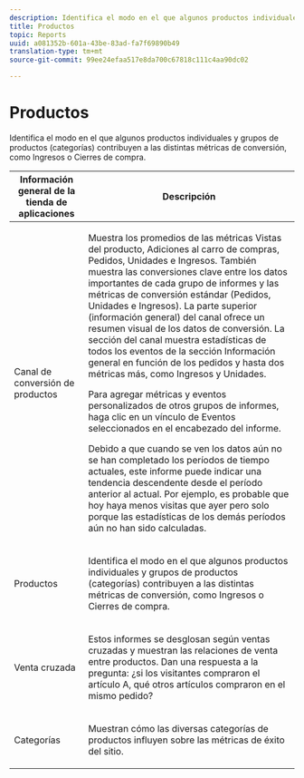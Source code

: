 ```yaml
---
description: Identifica el modo en el que algunos productos individuales y grupos de productos (categorías) contribuyen a las distintas métricas de conversión, como Ingresos o Cierres de compra.
title: Productos
topic: Reports
uuid: a081352b-601a-43be-83ad-fa7f69890b49
translation-type: tm+mt
source-git-commit: 99ee24efaa517e8da700c67818c111c4aa90dc02

---
```



# Productos

Identifica el modo en el que algunos productos individuales y grupos de productos (categorías) contribuyen a las distintas métricas de conversión, como Ingresos o Cierres de compra.

<table id="table_E8F96FC92BF44993B79DD3D6AFABCB60"> 
 <thead> 
  <tr> 
   <th colname="col1" class="entry"> Información general de la tienda de aplicaciones </th> 
   <th colname="col2" class="entry"> Descripción </th> 
  </tr> 
 </thead>
 <tbody> 
  <tr> 
   <td colname="col1"> Canal de conversión de productos </td> 
   <td colname="col2"> <p> Muestra los promedios de las métricas Vistas del producto, Adiciones al carro de compras, Pedidos, Unidades e Ingresos. También muestra las conversiones clave entre los datos importantes de cada grupo de informes y las métricas de conversión estándar (Pedidos, Unidades e Ingresos). La parte superior (información general) del canal ofrece un resumen visual de los datos de conversión. La sección del canal muestra estadísticas de todos los eventos de la sección Información general en función de los pedidos y hasta dos métricas más, como Ingresos y Unidades. </p> <p>Para agregar métricas y eventos personalizados de otros grupos de informes, haga clic en un vínculo de <span class="uicontrol">Eventos seleccionados</span> en el encabezado del informe. </p> <p>Debido a que cuando se ven los datos aún no se han completado los períodos de tiempo actuales, este informe puede indicar una tendencia descendente desde el período anterior al actual. Por ejemplo, es probable que hoy haya menos visitas que ayer pero solo porque las estadísticas de los demás períodos aún no han sido calculadas. </p> </td> 
  </tr> 
  <tr> 
   <td colname="col1"> Productos </td> 
   <td colname="col2"> <p> Identifica el modo en el que algunos productos individuales y grupos de productos (categorías) contribuyen a las distintas métricas de conversión, como Ingresos o Cierres de compra. </p> </td> 
  </tr> 
  <tr> 
   <td colname="col1"> Venta cruzada </td> 
   <td colname="col2"> <p> Estos informes se desglosan según ventas cruzadas y muestran las relaciones de venta entre productos. Dan una respuesta a la pregunta: ¿si los visitantes compraron el artículo A, qué otros artículos compraron en el mismo pedido? </p> </td> 
  </tr> 
  <tr> 
   <td colname="col1"> Categorías </td> 
   <td colname="col2"> <p> Muestran cómo las diversas categorías de productos influyen sobre las métricas de éxito del sitio. </p> </td> 
  </tr> 
 </tbody> 
</table>


